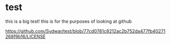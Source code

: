 # test
this is a big test!
this is for the purposes of looking at github




https://github.com/Sydwar/test/blob/77cd0781c8212ac2b752da477fb40271268f9b16/LICENSE
